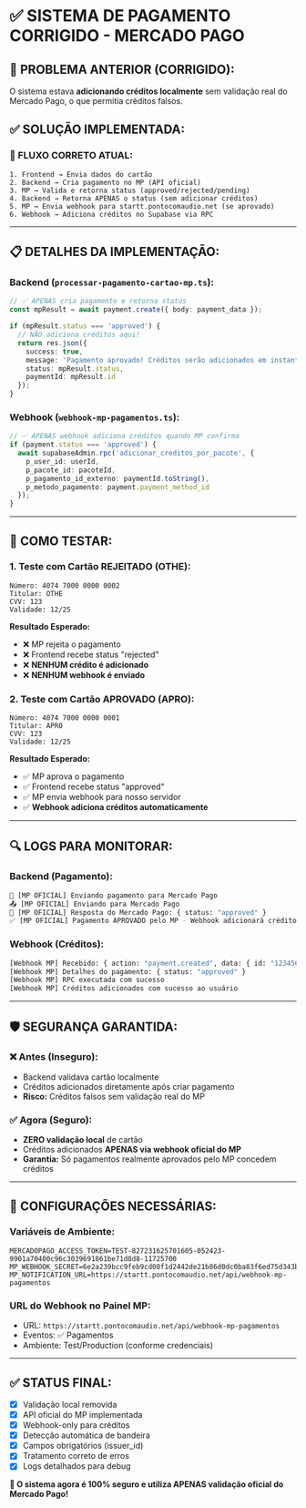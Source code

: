# ✅ SISTEMA DE PAGAMENTO CORRIGIDO - MERCADO PAGO

## 🚨 **PROBLEMA ANTERIOR (CORRIGIDO):**
O sistema estava **adicionando créditos localmente** sem validação real do Mercado Pago, o que permitia créditos falsos.

## ✅ **SOLUÇÃO IMPLEMENTADA:**

### **🔄 FLUXO CORRETO ATUAL:**
```
1. Frontend → Envia dados do cartão
2. Backend → Cria pagamento no MP (API oficial)
3. MP → Valida e retorna status (approved/rejected/pending)
4. Backend → Retorna APENAS o status (sem adicionar créditos)
5. MP → Envia webhook para startt.pontocomaudio.net (se aprovado)
6. Webhook → Adiciona créditos no Supabase via RPC
```

---

## 📋 **DETALHES DA IMPLEMENTAÇÃO:**

### **Backend (`processar-pagamento-cartao-mp.ts`):**
```typescript
// ✅ APENAS cria pagamento e retorna status
const mpResult = await payment.create({ body: payment_data });

if (mpResult.status === 'approved') {
  // NÃO adiciona créditos aqui!
  return res.json({
    success: true,
    message: 'Pagamento aprovado! Créditos serão adicionados em instantes.',
    status: mpResult.status,
    paymentId: mpResult.id
  });
}
```

### **Webhook (`webhook-mp-pagamentos.ts`):**
```typescript
// ✅ APENAS webhook adiciona créditos quando MP confirma
if (payment.status === 'approved') {
  await supabaseAdmin.rpc('adicionar_creditos_por_pacote', {
    p_user_id: userId,
    p_pacote_id: pacoteId,
    p_pagamento_id_externo: paymentId.toString(),
    p_metodo_pagamento: payment.payment_method_id
  });
}
```

---

## 🧪 **COMO TESTAR:**

### **1. Teste com Cartão REJEITADO (OTHE):**
```
Número: 4074 7000 0000 0002
Titular: OTHE
CVV: 123
Validade: 12/25
```

**Resultado Esperado:**
- ❌ MP rejeita o pagamento
- ❌ Frontend recebe status "rejected"
- ❌ **NENHUM crédito é adicionado**
- ❌ **NENHUM webhook é enviado**

### **2. Teste com Cartão APROVADO (APRO):**
```
Número: 4074 7000 0000 0001
Titular: APRO
CVV: 123
Validade: 12/25
```

**Resultado Esperado:**
- ✅ MP aprova o pagamento
- ✅ Frontend recebe status "approved"
- ✅ MP envia webhook para nosso servidor
- ✅ **Webhook adiciona créditos automaticamente**

---

## 🔍 **LOGS PARA MONITORAR:**

### **Backend (Pagamento):**
```bash
🔧 [MP OFICIAL] Enviando pagamento para Mercado Pago
📤 [MP OFICIAL] Enviando para Mercado Pago
📨 [MP OFICIAL] Resposta do Mercado Pago: { status: "approved" }
✅ [MP OFICIAL] Pagamento APROVADO pelo MP - Webhook adicionará créditos
```

### **Webhook (Créditos):**
```bash
[Webhook MP] Recebido: { action: "payment.created", data: { id: "123456" } }
[Webhook MP] Detalhes do pagamento: { status: "approved" }
[Webhook MP] RPC executada com sucesso
[Webhook MP] Créditos adicionados com sucesso ao usuário
```

---

## 🛡️ **SEGURANÇA GARANTIDA:**

### **❌ Antes (Inseguro):**
- Backend validava cartão localmente
- Créditos adicionados diretamente após criar pagamento
- **Risco:** Créditos falsos sem validação real do MP

### **✅ Agora (Seguro):**
- **ZERO validação local** de cartão
- Créditos adicionados **APENAS via webhook oficial do MP**
- **Garantia:** Só pagamentos realmente aprovados pelo MP concedem créditos

---

## 🔧 **CONFIGURAÇÕES NECESSÁRIAS:**

### **Variáveis de Ambiente:**
```env
MERCADOPAGO_ACCESS_TOKEN=TEST-827231625701605-052423-9901a70400c96c3039691861be71d8d8-11725700
MP_WEBHOOK_SECRET=6e2a239bcc9feb9cd08f1d2442de21b86d0dc0ba83f6ed75d343bd0dd657d1d7
MP_NOTIFICATION_URL=https://startt.pontocomaudio.net/api/webhook-mp-pagamentos
```

### **URL do Webhook no Painel MP:**
- URL: `https://startt.pontocomaudio.net/api/webhook-mp-pagamentos`
- Eventos: ✅ Pagamentos
- Ambiente: Test/Production (conforme credenciais)

---

## ✅ **STATUS FINAL:**
- [x] Validação local removida
- [x] API oficial do MP implementada
- [x] Webhook-only para créditos
- [x] Detecção automática de bandeira
- [x] Campos obrigatórios (issuer_id)
- [x] Tratamento correto de erros
- [x] Logs detalhados para debug

**🎉 O sistema agora é 100% seguro e utiliza APENAS validação oficial do Mercado Pago!** 
